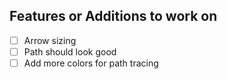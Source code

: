 ## Features or Additions to work on

- [ ] Arrow sizing
- [ ] Path should look good
- [ ] Add more colors for path tracing

